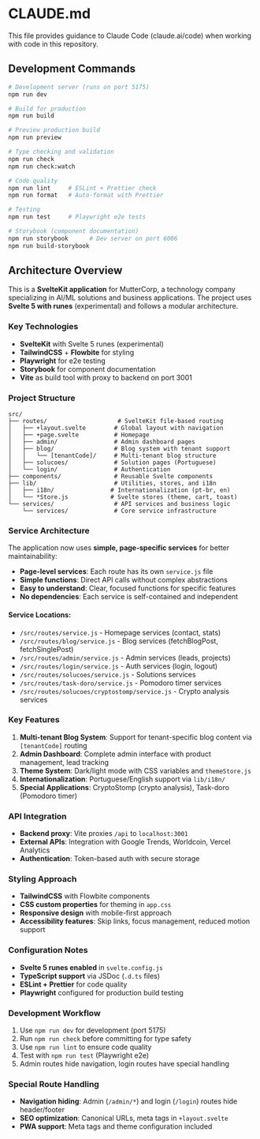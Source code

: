 # CLAUDE.md

This file provides guidance to Claude Code (claude.ai/code) when working with code in this repository.

## Development Commands

```bash
# Development server (runs on port 5175)
npm run dev

# Build for production
npm run build

# Preview production build
npm run preview

# Type checking and validation
npm run check
npm run check:watch

# Code quality
npm run lint     # ESLint + Prettier check
npm run format   # Auto-format with Prettier

# Testing
npm run test     # Playwright e2e tests

# Storybook (component documentation)
npm run storybook      # Dev server on port 6006
npm run build-storybook
```

## Architecture Overview

This is a **SvelteKit application** for MutterCorp, a technology company specializing in AI/ML solutions and business applications. The project uses **Svelte 5 with runes** (experimental) and follows a modular architecture.

### Key Technologies
- **SvelteKit** with Svelte 5 runes (experimental)
- **TailwindCSS** + **Flowbite** for styling
- **Playwright** for e2e testing
- **Storybook** for component documentation
- **Vite** as build tool with proxy to backend on port 3001

### Project Structure

```
src/
├── routes/                    # SvelteKit file-based routing
│   ├── +layout.svelte        # Global layout with navigation
│   ├── +page.svelte          # Homepage
│   ├── admin/                # Admin dashboard pages
│   ├── blog/                 # Blog system with tenant support
│   │   └── [tenantCode]/     # Multi-tenant blog structure
│   ├── solucoes/             # Solution pages (Portuguese)
│   └── login/                # Authentication
├── components/               # Reusable Svelte components
├── lib/                      # Utilities, stores, and i18n
│   ├── i18n/                # Internationalization (pt-br, en)
│   └── *Store.js            # Svelte stores (theme, cart, toast)
└── services/                 # API services and business logic
    └── services/             # Core service infrastructure
```

### Service Architecture

The application now uses **simple, page-specific services** for better maintainability:
- **Page-level services**: Each route has its own `service.js` file
- **Simple functions**: Direct API calls without complex abstractions  
- **Easy to understand**: Clear, focused functions for specific features
- **No dependencies**: Each service is self-contained and independent

#### Service Locations:
- `/src/routes/service.js` - Homepage services (contact, stats)
- `/src/routes/blog/service.js` - Blog services (fetchBlogPost, fetchSinglePost)
- `/src/routes/admin/service.js` - Admin services (leads, projects)
- `/src/routes/login/service.js` - Auth services (login, logout)
- `/src/routes/solucoes/service.js` - Solutions services
- `/src/routes/task-doro/service.js` - Pomodoro timer services
- `/src/routes/solucoes/cryptostomp/service.js` - Crypto analysis services

### Key Features

1. **Multi-tenant Blog System**: Support for tenant-specific blog content via `[tenantCode]` routing
2. **Admin Dashboard**: Complete admin interface with product management, lead tracking
3. **Theme System**: Dark/light mode with CSS variables and `themeStore.js`
4. **Internationalization**: Portuguese/English support via `lib/i18n/`
5. **Special Applications**: CryptoStomp (crypto analysis), Task-doro (Pomodoro timer)

### API Integration

- **Backend proxy**: Vite proxies `/api` to `localhost:3001`
- **External APIs**: Integration with Google Trends, Worldcoin, Vercel Analytics
- **Authentication**: Token-based auth with secure storage

### Styling Approach

- **TailwindCSS** with Flowbite components
- **CSS custom properties** for theming in `app.css`
- **Responsive design** with mobile-first approach
- **Accessibility features**: Skip links, focus management, reduced motion support

### Configuration Notes

- **Svelte 5 runes enabled** in `svelte.config.js`
- **TypeScript support** via JSDoc (`.d.ts` files)
- **ESLint + Prettier** for code quality
- **Playwright** configured for production build testing

### Development Workflow

1. Use `npm run dev` for development (port 5175)
2. Run `npm run check` before committing for type safety
3. Use `npm run lint` to ensure code quality
4. Test with `npm run test` (Playwright e2e)
5. Admin routes hide navigation, login routes have special handling

### Special Route Handling

- **Navigation hiding**: Admin (`/admin/*`) and login (`/login`) routes hide header/footer
- **SEO optimization**: Canonical URLs, meta tags in `+layout.svelte`
- **PWA support**: Meta tags and theme configuration included